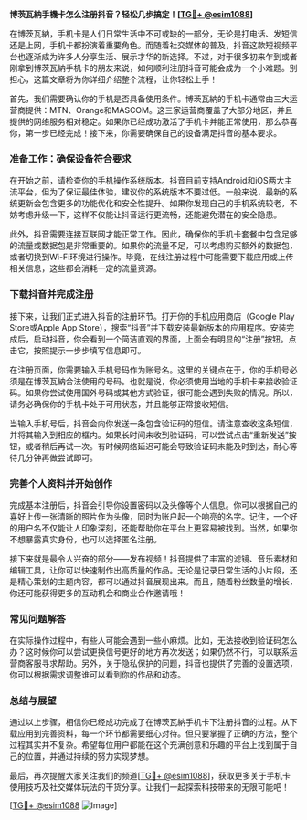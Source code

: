 **博茨瓦納手機卡怎么注册抖音？轻松几步搞定！[[TG💪+ @esim1088](https://t.me/s/esim1088)]**

在博茨瓦納，手机卡是人们日常生活中不可或缺的一部分，无论是打电话、发短信还是上网，手机卡都扮演着重要角色。而随着社交媒体的普及，抖音这款短视频平台也逐渐成为许多人分享生活、展示才华的新选择。不过，对于很多初来乍到或者刚拿到博茨瓦納手机卡的朋友来说，如何顺利注册抖音可能会成为一个小难题。别担心，这篇文章将为你详细介绍整个流程，让你轻松上手！

首先，我们需要确认你的手机是否具备使用条件。博茨瓦納的手机卡通常由三大运营商提供：MTN、Orange和MASCOM。这三家运营商覆盖了大部分地区，并且提供的网络服务相对稳定。如果你已经成功激活了手机卡并能正常使用，那么恭喜你，第一步已经完成！接下来，你需要确保自己的设备满足抖音的基本要求。

### 准备工作：确保设备符合要求

在开始之前，请检查你的手机操作系统版本。抖音目前支持Android和iOS两大主流平台，但为了保证最佳体验，建议你的系统版本不要过低。一般来说，最新的系统更新会包含更多的功能优化和安全性提升。如果你发现自己的手机系统较老，不妨考虑升级一下，这样不仅能让抖音运行更流畅，还能避免潜在的安全隐患。

此外，抖音需要连接互联网才能正常工作。因此，确保你的手机卡套餐中包含足够的流量或数据包是非常重要的。如果你的流量不足，可以考虑购买额外的数据包，或者切换到Wi-Fi环境进行操作。毕竟，在线注册过程中可能需要下载应用或上传相关信息，这些都会消耗一定的流量资源。

### 下载抖音并完成注册

接下来，让我们正式进入抖音的注册环节。打开你的手机应用商店（Google Play Store或Apple App Store），搜索“抖音”并下载安装最新版本的应用程序。安装完成后，启动抖音，你会看到一个简洁直观的界面，上面会有明显的“注册”按钮。点击它，按照提示一步步填写信息即可。

在注册页面，你需要输入手机号码作为账号名。这里的关键点在于，你的手机号必须是在博茨瓦納合法使用的号码。也就是说，你必须使用当地的手机卡来接收验证码。如果你尝试使用国外号码或其他方式验证，很可能会遇到失败的情况。所以，请务必确保你的手机卡处于可用状态，并且能够正常接收短信。

当输入手机号后，抖音会向你发送一条包含验证码的短信。请注意查收这条短信，并将其输入到相应的框内。如果长时间未收到验证码，可以尝试点击“重新发送”按钮，或者稍后再试一次。有时候网络延迟可能会导致验证码未能及时到达，耐心等待几分钟再做尝试即可。

### 完善个人资料并开始创作

完成基本注册后，抖音会引导你设置密码以及头像等个人信息。你可以根据自己的喜好上传一张清晰的照片作为头像，同时为账户起一个响亮的名字。记住，一个好的用户名不仅能让人印象深刻，还能帮助你在平台上更容易被找到。当然，如果你不想暴露真实身份，也可以选择匿名注册。

接下来就是最令人兴奋的部分——发布视频！抖音提供了丰富的滤镜、音乐素材和编辑工具，让你可以快速制作出高质量的作品。无论是记录日常生活的小片段，还是精心策划的主题内容，都可以通过抖音展现出来。而且，随着粉丝数量的增长，你还可能获得更多的互动机会和商业合作邀请哦！

### 常见问题解答

在实际操作过程中，有些人可能会遇到一些小麻烦。比如，无法接收到验证码怎么办？这时候你可以尝试更换信号更好的地方再次发送；如果仍然不行，可以联系运营商客服寻求帮助。另外，关于隐私保护的问题，抖音也提供了完善的设置选项，你可以根据需求调整谁可以看到你的作品和动态。

### 总结与展望

通过以上步骤，相信你已经成功完成了在博茨瓦納手机卡下注册抖音的过程。从下载应用到完善资料，每一个环节都需要细心对待。但只要掌握了正确的方法，整个过程其实并不复杂。希望每位用户都能在这个充满创意和乐趣的平台上找到属于自己的位置，并通过持续的努力实现梦想。

最后，再次提醒大家关注我们的频道[[TG💪+ @esim1088](https://t.me/s/esim1088)]，获取更多关于手机卡使用技巧及社交媒体玩法的干货分享。让我们一起探索科技带来的无限可能吧！

[[TG💪+ @esim1088](https://t.me/s/esim1088) ![Image](https://i.postimg.cc/4NQfJmqS/Snipaste-2025-05-13-00-14-12.png)]